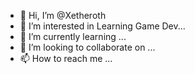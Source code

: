 - 👋 Hi, I’m @Xetheroth
- 👀 I’m interested in Learning Game Dev...
- 🌱 I’m currently learning ...
- 💞️ I’m looking to collaborate on ...
- 📫 How to reach me ...

<!---
Xetheroth/Xetheroth is a ✨ special ✨ repository because its `README.md` (this file) appears on your GitHub profile.
You can click the Preview link to take a look at your changes.
--->
